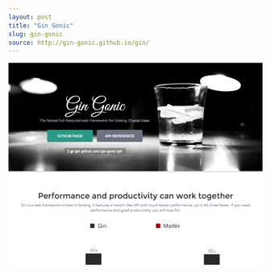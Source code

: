 ```yaml
---
layout: post
title: "Gin Gonic"
slug: gin-gonic
source: http://gin-gonic.github.io/gin/
---
```


<img src="/screenshots/gin-gonic.png">
